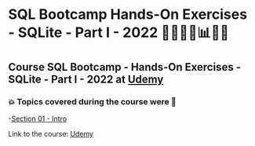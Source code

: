 # SQL Bootcamp Hands-On Exercises - SQLite - Part I - 2022 👩🏻‍💻🤖:bar_chart:🎲💽
## Course SQL Bootcamp - Hands-On Exercises - SQLite - Part I - 2022 at [Udemy](https://www.udemy.com/course/sql-bootcamp-hands-on-exercises-sqlite-part-i/)
### :boom: Topics covered during the course were :rocket:
-[Section 01 - Intro]()

Link to the course: [Udemy](https://www.udemy.com/course/sql-bootcamp-hands-on-exercises-sqlite-part-i/)
